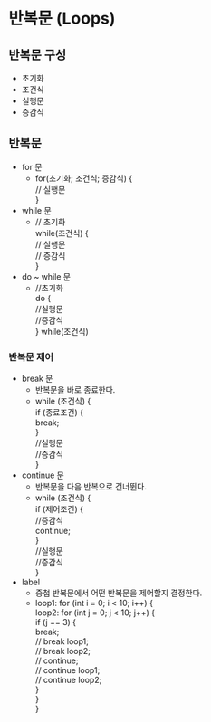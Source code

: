 # 반복문 (Loops)
## 반복문 구성
* 초기화
* 조건식
* 실행문
* 증감식 
## 반복문
* for 문 
    * for(초기화; 조건식; 증감식) {\
        // 실행문\
      }
* while 문
    * // 초기화\
      while(조건식) {\
        // 실행문\
        // 증감식\
      }
* do ~ while 문
    * //초기화\
     do {\
       //실행문\
       //증감식\
     } while(조건식)
### 반복문 제어
* break 문 
    * 반복문을 바로 종료한다.
    * while (조건식) {\
        if (종료조건) {\
          break;\
        }\
        //실행문\
        //증감식\
      }
* continue 문
    * 반복문을 다음 반복으로 건너뛴다.
    * while (조건식) {\
        if (제어조건) {\
          //증감식\
          continue;\
        }\
        //실행문\
        //증감식\
      }
* label
    * 중첩 반복문에서 어떤 반복문을 제어할지 결정한다. 
    * loop1: for (int i = 0; i < 10; i++) {\
         loop2: for (int j = 0; j < 10; j++) {\
          if (j == 3) {\
            break;\
            // break loop1;\
            // break loop2;\
            // continue;\
            // continue loop1;\
            // continue loop2;\
          }\
        }\
      }